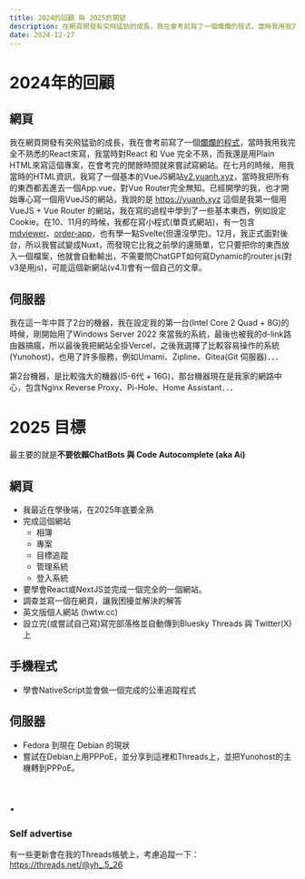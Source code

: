 ```yaml
---
title: 2024的回顧 與 2025的期望
description: 在網頁開發有突飛猛勁的成長，我在會考前寫了一個爛爛的程式，當時我用我完全不熟悉的React來寫，我當時對Reac...
date: 2024-12-27
---
```

# 2024年的回顧
## 網頁
我在網頁開發有突飛猛勁的成長，我在會考前寫了一個[爛爛的程式](https://github.com/hpware/reactapp-googleidx)，當時我用我完全不熟悉的React來寫，我當時對React 和 Vue 完全不熟，而我還是用Plain HTML來寫這個專案，在會考完的閒餘時間就來嘗試寫網站。在七月的時候，用我當時的HTML資訊，我寫了一個基本的VueJS網站[v2.yuanh.xyz](https://v2.yuanh.xyz)，當時我把所有的東西都丟進去一個App.vue，對Vue Router完全無知。已經開學的我，也才開始專心寫一個用VueJS的網站，我說的是 https://yuanh.xyz 這個是我第一個用VueJS + Vue Router 的網站，我在寫的過程中學到了一些基本東西，例如設定Cookie。在10、11月的時候，我都在寫小程式(單頁式網站)，有一包含 [mdviewer](https://mdviewer.yuanhau.com)、[order-app](https://order-app.pages.dev)，也有學一點Svelte(但還沒學完)。12月，我正式面對後台，所以我嘗試變成Nuxt，而發現它比我之前學的還簡單，它只要把你的東西放入一個檔案，他就會自動輸出，不需要問ChatGPT如何寫Dynamic的router.js(對v3是用js)，可能這個新網站(v4.1)會有一個自己的文章。
## 伺服器
我在這一年中買了2台的機器，我在設定我的第一台(Intel Core 2 Quad + 8G)的時候，剛開始用了Windows Server 2022 來當我的系統，最後也被我的d-link路由器搞瘋，所以最後我把網站全掛Vercel，之後我選擇了比較容易操作的系統(Yunohost)，也用了許多服務，例如Umami、Zipline、Gitea(Git 伺服器)．．．

第2台機器，是比較強大的機器(I5-6代 + 16G)，那台機器現在是我家的網路中心，包含Nginx Reverse Proxy、Pi-Hole、Home Assistant．．．
# 2025 目標
最主要的就是**不要依賴ChatBots 與 Code Autocomplete (aka Ai)** 
## 網頁
- 我最近在學後端，在2025年底要全熟
- 完成這個網站 
	- 相簿
	- 專案
	- 目標追蹤
	- 管理系統
	- 登入系統
- 要學會React或NextJS並完成一個完全的一個網站。
- 調查並寫一個在網頁，讓我困擾並解決的解答
- 英文版個人網站 (hwtw.cc)
- 設立完(或嘗試自己寫)寫完部落格並自動傳到Bluesky Threads 與 Twitter(X) 上
## 手機程式
- 學會NativeScript並會做一個完成的公車追蹤程式
## 伺服器
- Fedora 到現在 Debian 的現狀
- 嘗試在Debian上用PPPoE，並分享到這裡和Threads上，並把Yunohost的主機轉到PPPoE。
# . 
### Self advertise
有一些更新會在我的Threads帳號上，考慮追蹤一下： https://threads.net/@yh_.5_26
